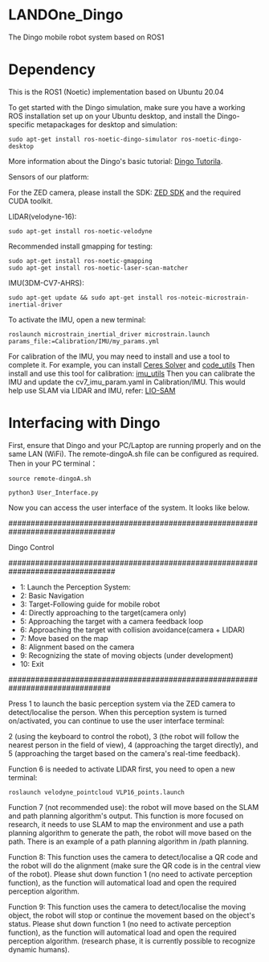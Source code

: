 # LANDOne_Dingo
The Dingo mobile robot system based on ROS1

# Dependency
This is the ROS1 (Noetic) implementation based on Ubuntu 20.04

To get started with the Dingo simulation, make sure you have a working ROS installation set up on your Ubuntu desktop, and install the Dingo-specific metapackages for desktop and simulation:

    sudo apt-get install ros-noetic-dingo-simulator ros-noetic-dingo-desktop

More information about the Dingo's basic tutorial: [Dingo Tutorila](https://docs.clearpathrobotics.com/docs/ros1noetic/robots/indoor_robots/dingo/tutorials_dingo#simulating-dingo).

Sensors of our platform:

For the ZED camera, please install the SDK: [ZED SDK](https://www.stereolabs.com/en-gb/developers) and the required CUDA toolkit.

LIDAR(velodyne-16):

    sudo apt-get install ros-noetic-velodyne
    
Recommended install gmapping for testing:

    sudo apt-get install ros-noetic-gmapping
    sudo apt-get install ros-noetic-laser-scan-matcher

IMU(3DM-CV7-AHRS):

    sudo apt-get update && sudo apt-get install ros-noteic-microstrain-inertial-driver

To activate the IMU, open a new terminal:

    roslaunch microstrain_inertial_driver microstrain.launch params_file:=Calibration/IMU/my_params.yml
    
For calibration of the IMU, you may need to install and use a tool to complete it. For example, you can install [Ceres Solver](https://www.stereolabs.com/en-gb/developers) and [code_utils](https://github.com/gaowenliang/code_utils) Then install and use this tool for calibration: [imu_utils](https://github.com/gaowenliang/imu_utils) Then you can calibrate the IMU and update the cv7_imu_param.yaml in Calibration/IMU. This would help use SLAM via LIDAR and IMU, refer: [LIO-SAM](https://github.com/TixiaoShan/LIO-SAM)

# Interfacing with Dingo
First, ensure that Dingo and your PC/Laptop are running properly and on the same LAN (WiFi). The remote-dingoA.sh file can be configured as required. Then in your PC terminal：

    source remote-dingoA.sh

    python3 User_Interface.py

Now you can access the user interface of the system. It looks like below.

################################################################################

 Dingo Control 
 
 ################################################################################
 - 1: Launch the Perception System:
 - 2: Basic Navigation
 - 3: Target-Following guide for mobile robot
 - 4: Directly approaching to the target(camera only)
 - 5: Approaching the target with a camera feedback loop
 - 6: Approaching the target with collision avoidance(camera + LIDAR)
 - 7: Move based on the map
 - 8: Alignment based on the camera
 - 9: Recognizing the state of moving objects (under development)
 - 10: Exit

###############################################################################

 Press 1 to launch the basic perception system via the ZED camera to detect/localise the person. When this perception system is turned on/activated, you can continue to use the user interface terminal:

2 (using the keyboard to control the robot), 3 (the robot will follow the nearest person in the field of view), 4 (approaching the target directly), and 5 (approaching the target based on the camera's real-time feedback).

Function 6 is needed to activate LIDAR first, you need to open a new terminal:

    roslaunch velodyne_pointcloud VLP16_points.launch

Function 7 (not recommended use): the robot will move based on the SLAM and path planning algorithm's output. This function is more focused on research, it needs to use SLAM to map the environment and use a path planning algorithm to generate the path, the robot will move based on the path. There is an example of a path planning algorithm in /path planning.

Function 8: This function uses the camera to detect/localise a QR code and the robot will do the alignment (make sure the QR code is in the central view of the robot). Please shut down function 1 (no need to activate  perception function), as the function will automatical load and open the required perception algorithm.

Function 9: This function uses the camera to detect/localise the moving object, the robot will stop or continue the movement based on the object's status. Please shut down function 1 (no need to activate  perception function), as the function will automatical load and open the required perception algorithm. (research phase, it is currently possible to recognize dynamic humans).
 


    
  
